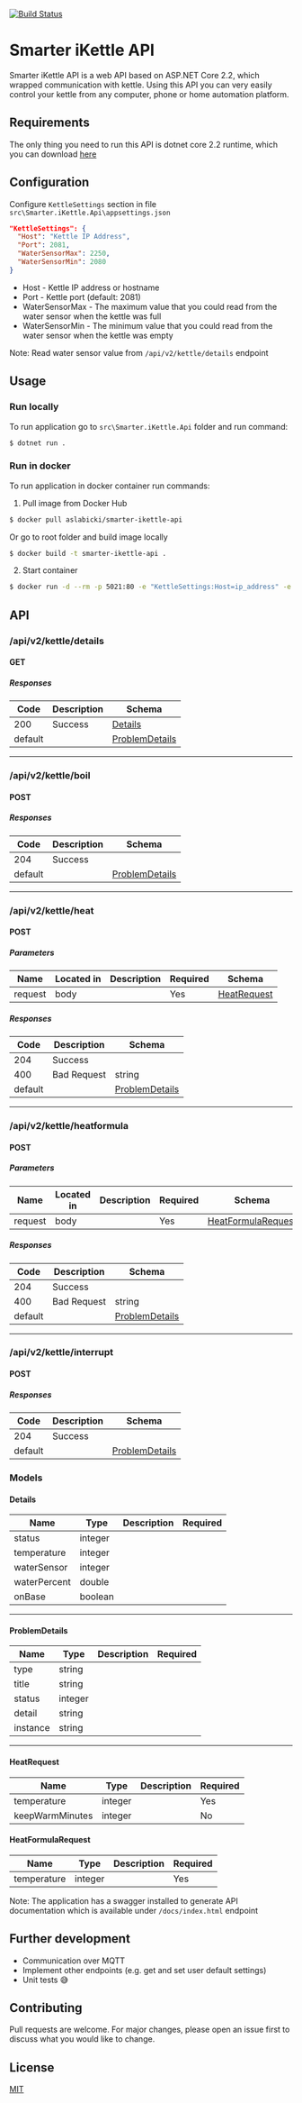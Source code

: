 [![Build Status](https://travis-ci.org/aslabicki/Smarter-iKettle-API.svg?branch=master)](https://travis-ci.org/aslabicki/Smarter-iKettle-API)

# Smarter iKettle API

Smarter iKettle API is a web API based on ASP.NET Core 2.2, which wrapped communication with kettle.
Using this API you can very easily control your kettle from any computer, phone or home automation platform.

## Requirements

The only thing you need to run this API is dotnet core 2.2 runtime, which you can download [here](https://dotnet.microsoft.com/download)

## Configuration


Configure `KettleSettings` section in file `src\Smarter.iKettle.Api\appsettings.json`
```json
"KettleSettings": {
  "Host": "Kettle IP Address",
  "Port": 2081,
  "WaterSensorMax": 2250,
  "WaterSensorMin": 2080
}
```

- Host - Kettle IP address or hostname
- Port - Kettle port (default: 2081)
- WaterSensorMax - The maximum value that you could read from the water sensor when the kettle was full
- WaterSensorMin - The minimum value that you could read from the water sensor when the kettle was empty

Note: Read water sensor value from `/api/v2/kettle/details` endpoint

## Usage

### Run locally

To run application go to `src\Smarter.iKettle.Api` folder and run command:

```sh
$ dotnet run .
```

### Run in docker

To run application in docker container run commands:

1. Pull image from Docker Hub

```sh
$ docker pull aslabicki/smarter-ikettle-api
```

Or go to root folder and build image locally

```sh
$ docker build -t smarter-ikettle-api .
```

2. Start container
```sh
$ docker run -d --rm -p 5021:80 -e "KettleSettings:Host=ip_address" -e "KettleSettings:Port=2081" -e "KettleSettings:WaterSensorMax=2250" -e "KettleSettings:WaterSensorMin=2080" smarter-ikettle-api
```

## API

### /api/v2/kettle/details

#### GET
##### Responses

| Code | Description | Schema |
| ---- | ----------- | ------ |
| 200 | Success | [Details](#details) |
| default |  | [ProblemDetails](#problemdetails) |
---
### /api/v2/kettle/boil

#### POST
##### Responses

| Code | Description | Schema |
| ---- | ----------- | ------ |
| 204 | Success |  |
| default |  | [ProblemDetails](#problemdetails) |
---
### /api/v2/kettle/heat

#### POST
##### Parameters

| Name | Located in | Description | Required | Schema |
| ---- | ---------- | ----------- | -------- | ---- |
| request | body |  | Yes | [HeatRequest](#heatrequest) |

##### Responses

| Code | Description | Schema |
| ---- | ----------- | ------ |
| 204 | Success |  |
| 400 | Bad Request | string |
| default |  | [ProblemDetails](#problemdetails) |
---
### /api/v2/kettle/heatformula

#### POST
##### Parameters

| Name | Located in | Description | Required | Schema |
| ---- | ---------- | ----------- | -------- | ---- |
| request | body |  | Yes | [HeatFormulaRequest](#heatformularequest) |

##### Responses

| Code | Description | Schema |
| ---- | ----------- | ------ |
| 204 | Success |  |
| 400 | Bad Request | string |
| default |  | [ProblemDetails](#problemdetails) |
---
### /api/v2/kettle/interrupt

#### POST
##### Responses

| Code | Description | Schema |
| ---- | ----------- | ------ |
| 204 | Success |  |
| default |  | [ProblemDetails](#problemdetails) |

### Models


#### Details

| Name | Type | Description | Required |
| ---- | ---- | ----------- | -------- |
| status | integer |  |  |
| temperature | integer |  |  |
| waterSensor | integer |  |  |
| waterPercent | double |  |  |
| onBase | boolean |  |  |
---
#### ProblemDetails

| Name | Type | Description | Required |
| ---- | ---- | ----------- | -------- |
| type | string |  |  |
| title | string |  |  |
| status | integer |  |  |
| detail | string |  |  |
| instance | string |  |  |
---
#### HeatRequest

| Name | Type | Description | Required |
| ---- | ---- | ----------- | -------- |
| temperature | integer |  | Yes |
| keepWarmMinutes | integer |  | No |

#### HeatFormulaRequest

| Name | Type | Description | Required |
| ---- | ---- | ----------- | -------- |
| temperature | integer |  | Yes |

Note: The application has a swagger installed to generate API documentation which is available under `/docs/index.html` endpoint

## Further development

 - Communication over MQTT
 - Implement other endpoints (e.g. get and set user default settings)
 - Unit tests 😅

## Contributing

Pull requests are welcome. For major changes, please open an issue first to discuss what you would like to change.

## License
[MIT](https://choosealicense.com/licenses/mit/)
